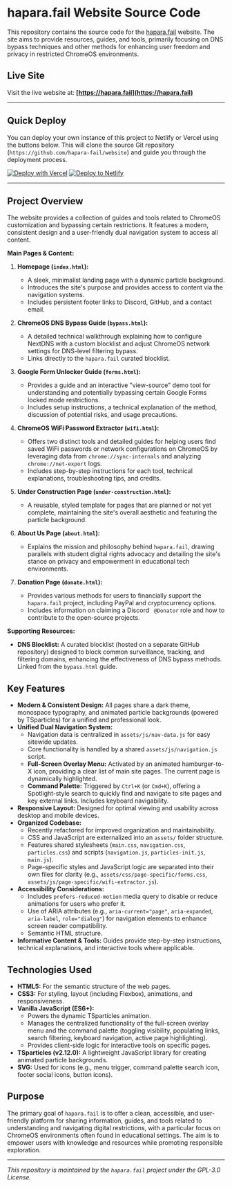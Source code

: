 # hapara.fail Website Source Code

This repository contains the source code for the [hapara.fail](https://hapara.fail) website. The site aims to provide resources, guides, and tools, primarily focusing on DNS bypass techniques and other methods for enhancing user freedom and privacy in restricted ChromeOS environments.

## Live Site

Visit the live website at: **[https://hapara.fail](https://hapara.fail)**

---

## Quick Deploy

You can deploy your own instance of this project to Netlify or Vercel using the buttons below. This will clone the source Git repository (`https://github.com/hapara-fail/website`) and guide you through the deployment process.

[![Deploy with Vercel](https://vercel.com/button)](https://vercel.com/new/clone?repository-url=https%3A%2F%2Fgithub.com%2Fhapara-fail%2Fwebsite)
[![Deploy to Netlify](https://www.netlify.com/img/deploy/button.svg)](https://app.netlify.com/integration/start/deploy?repository=https://github.com/hapara-fail/website)

---

## Project Overview

The website provides a collection of guides and tools related to ChromeOS customization and bypassing certain restrictions. It features a modern, consistent design and a user-friendly dual navigation system to access all content.

**Main Pages & Content:**

1.  **Homepage (`index.html`):**
    * A sleek, minimalist landing page with a dynamic particle background.
    * Introduces the site's purpose and provides access to content via the navigation systems.
    * Includes persistent footer links to Discord, GitHub, and a contact email.

2.  **ChromeOS DNS Bypass Guide (`bypass.html`):**
    * A detailed technical walkthrough explaining how to configure NextDNS with a custom blocklist and adjust ChromeOS network settings for DNS-level filtering bypass.
    * Links directly to the `hapara.fail` curated blocklist.

3.  **Google Form Unlocker Guide (`forms.html`):**
    * Provides a guide and an interactive "view-source" demo tool for understanding and potentially bypassing certain Google Forms locked mode restrictions.
    * Includes setup instructions, a technical explanation of the method, discussion of potential risks, and usage precautions.

4.  **ChromeOS WiFi Password Extractor (`wifi.html`):**
    * Offers two distinct tools and detailed guides for helping users find saved WiFi passwords or network configurations on ChromeOS by leveraging data from `chrome://sync-internals` and analyzing `chrome://net-export` logs.
    * Includes step-by-step instructions for each tool, technical explanations, troubleshooting tips, and credits.

5.  **Under Construction Page (`under-construction.html`):**
    * A reusable, styled template for pages that are planned or not yet complete, maintaining the site's overall aesthetic and featuring the particle background.

6.  **About Us Page (`about.html`):**
    * Explains the mission and philosophy behind `hapara.fail`, drawing parallels with student digital rights advocacy and detailing the site's stance on privacy and empowerment in educational tech environments.

7.  **Donation Page (`donate.html`):**
    * Provides various methods for users to financially support the `hapara.fail` project, including PayPal and cryptocurrency options.
    * Includes information on claiming a Discord ` @Donator` role and how to contribute to the open-source projects.


**Supporting Resources:**

* **DNS Blocklist:** A curated blocklist (hosted on a separate GitHub repository) designed to block common surveillance, tracking, and filtering domains, enhancing the effectiveness of DNS bypass methods. Linked from the `bypass.html` guide.

## Key Features

* **Modern & Consistent Design:** All pages share a dark theme, monospace typography, and animated particle backgrounds (powered by TSparticles) for a unified and professional look.
* **Unified Dual Navigation System:**
    * Navigation data is centralized in `assets/js/nav-data.js` for easy sitewide updates.
    * Core functionality is handled by a shared `assets/js/navigation.js` script.
    * **Full-Screen Overlay Menu:** Activated by an animated hamburger-to-X icon, providing a clear list of main site pages. The current page is dynamically highlighted.
    * **Command Palette:** Triggered by `Ctrl+K` (or `Cmd+K`), offering a Spotlight-style search to quickly find and navigate to site pages and key external links. Includes keyboard navigability.
* **Responsive Layout:** Designed for optimal viewing and usability across desktop and mobile devices.
* **Organized Codebase:**
    * Recently refactored for improved organization and maintainability.
    * CSS and JavaScript are externalized into an `assets/` folder structure.
    * Features shared stylesheets (`main.css`, `navigation.css`, `particles.css`) and scripts (`navigation.js`, `particles-init.js`, `main.js`).
    * Page-specific styles and JavaScript logic are separated into their own files for clarity (e.g., `assets/css/page-specific/forms.css`, `assets/js/page-specific/wifi-extractor.js`).
* **Accessibility Considerations:**
    * Includes `prefers-reduced-motion` media query to disable or reduce animations for users who prefer it.
    * Use of ARIA attributes (e.g., `aria-current="page"`, `aria-expanded`, `aria-label`, `role="dialog"`) for navigation elements to enhance screen reader compatibility.
    * Semantic HTML structure.
* **Informative Content & Tools:** Guides provide step-by-step instructions, technical explanations, and interactive tools where applicable.

## Technologies Used

* **HTML5:** For the semantic structure of the web pages.
* **CSS3:** For styling, layout (including Flexbox), animations, and responsiveness.
* **Vanilla JavaScript (ES6+):**
    * Powers the dynamic TSparticles animation.
    * Manages the centralized functionality of the full-screen overlay menu and the command palette (toggling visibility, populating links, search filtering, keyboard navigation, active page highlighting).
    * Provides client-side logic for interactive tools on specific pages.
* **TSparticles (v2.12.0):** A lightweight JavaScript library for creating animated particle backgrounds.
* **SVG:** Used for icons (e.g., menu trigger, command palette search icon, footer social icons, button icons).

## Purpose

The primary goal of `hapara.fail` is to offer a clean, accessible, and user-friendly platform for sharing information, guides, and tools related to understanding and navigating digital restrictions, with a particular focus on ChromeOS environments often found in educational settings. The aim is to empower users with knowledge and resources while promoting responsible exploration.

---

*This repository is maintained by the `hapara.fail` project under the GPL-3.0 License.*
